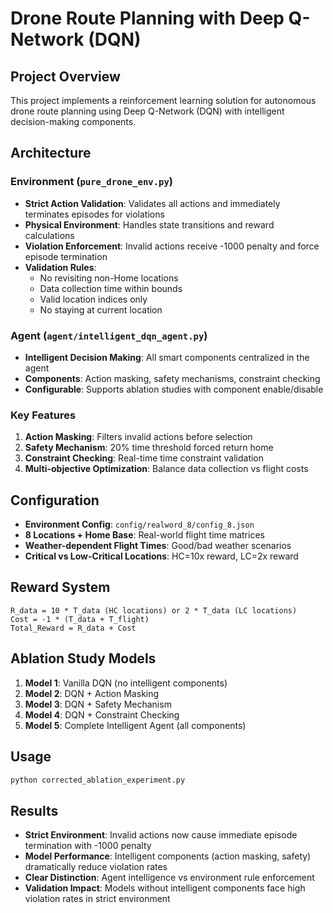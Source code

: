 # Drone Route Planning with Deep Q-Network (DQN)

## Project Overview
This project implements a reinforcement learning solution for autonomous drone route planning using Deep Q-Network (DQN) with intelligent decision-making components.

## Architecture

### Environment (`pure_drone_env.py`)
- **Strict Action Validation**: Validates all actions and immediately terminates episodes for violations
- **Physical Environment**: Handles state transitions and reward calculations
- **Violation Enforcement**: Invalid actions receive -1000 penalty and force episode termination
- **Validation Rules**: 
  - No revisiting non-Home locations
  - Data collection time within bounds
  - Valid location indices only
  - No staying at current location

### Agent (`agent/intelligent_dqn_agent.py`)
- **Intelligent Decision Making**: All smart components centralized in the agent
- **Components**: Action masking, safety mechanisms, constraint checking
- **Configurable**: Supports ablation studies with component enable/disable

### Key Features
1. **Action Masking**: Filters invalid actions before selection
2. **Safety Mechanism**: 20% time threshold forced return home
3. **Constraint Checking**: Real-time time constraint validation
4. **Multi-objective Optimization**: Balance data collection vs flight costs

## Configuration
- **Environment Config**: `config/realword_8/config_8.json`
- **8 Locations + Home Base**: Real-world flight time matrices
- **Weather-dependent Flight Times**: Good/bad weather scenarios
- **Critical vs Low-Critical Locations**: HC=10x reward, LC=2x reward

## Reward System
```
R_data = 10 * T_data (HC locations) or 2 * T_data (LC locations)
Cost = -1 * (T_data + T_flight)
Total_Reward = R_data + Cost
```

## Ablation Study Models
1. **Model 1**: Vanilla DQN (no intelligent components)
2. **Model 2**: DQN + Action Masking
3. **Model 3**: DQN + Safety Mechanism  
4. **Model 4**: DQN + Constraint Checking
5. **Model 5**: Complete Intelligent Agent (all components)

## Usage
```python
python corrected_ablation_experiment.py
```

## Results
- **Strict Environment**: Invalid actions now cause immediate episode termination with -1000 penalty
- **Model Performance**: Intelligent components (action masking, safety) dramatically reduce violation rates
- **Clear Distinction**: Agent intelligence vs environment rule enforcement
- **Validation Impact**: Models without intelligent components face high violation rates in strict environment